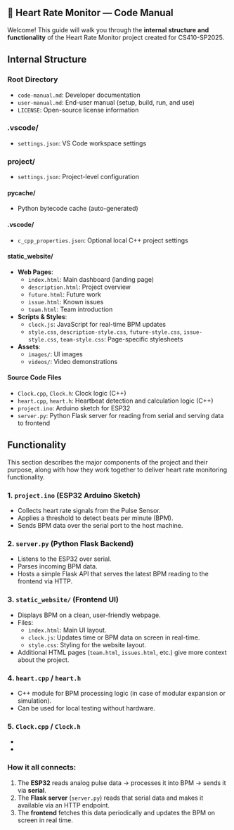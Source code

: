 ## 🧠 Heart Rate Monitor — Code Manual
Welcome! This guide will walk you through the **internal structure and functionality** of the Heart Rate Monitor project created for CS410-SP2025.

## Internal Structure

### Root Directory
- `code-manual.md`: Developer documentation
- `user-manual.md`: End-user manual (setup, build, run, and use)
- `LICENSE`: Open-source license information

### .vscode/
- `settings.json`: VS Code workspace settings

### project/
- `settings.json`: Project-level configuration

#### __pycache__/
- Python bytecode cache (auto-generated)

#### .vscode/
- `c_cpp_properties.json`: Optional local C++ project settings

#### static_website/
- **Web Pages**:
  - `index.html`: Main dashboard (landing page)
  - `description.html`: Project overview
  - `future.html`: Future work
  - `issue.html`: Known issues
  - `team.html`: Team introduction
- **Scripts & Styles**:
  - `clock.js`: JavaScript for real-time BPM updates
  - `style.css`, `description-style.css`, `future-style.css`, `issue-style.css`, `team-style.css`: Page-specific stylesheets
- **Assets**:
  - `images/`: UI images
  - `videos/`: Video demonstrations

#### Source Code Files
- `Clock.cpp`, `Clock.h`: Clock logic (C++)
- `heart.cpp`, `heart.h`: Heartbeat detection and calculation logic (C++)
- `project.ino`: Arduino sketch for ESP32
- `server.py`: Python Flask server for reading from serial and serving data to frontend

## Functionality
This section describes the major components of the project and their purpose, along with how they work together to deliver heart rate monitoring functionality.

### 1. `project.ino` (ESP32 Arduino Sketch)
- Collects heart rate signals from the Pulse Sensor.
- Applies a threshold to detect beats per minute (BPM).
- Sends BPM data over the serial port to the host machine.

### 2. `server.py` (Python Flask Backend)
- Listens to the ESP32 over serial.
- Parses incoming BPM data.
- Hosts a simple Flask API that serves the latest BPM reading to the frontend via HTTP.

### 3. `static_website/` (Frontend UI)
- Displays BPM on a clean, user-friendly webpage.
- Files:
  - `index.html`: Main UI layout.
  - `clock.js`: Updates time or BPM data on screen in real-time.
  - `style.css`: Styling for the website layout.
- Additional HTML pages (`team.html`, `issues.html`, etc.) give more context about the project.

### 4. `heart.cpp` / `heart.h`
- C++ module for BPM processing logic (in case of modular expansion or simulation).
- Can be used for local testing without hardware.

### 5. `Clock.cpp` / `Clock.h`
- 
- 

### How it all connects:
1. The **ESP32** reads analog pulse data → processes it into BPM → sends it via **serial**.
2. The **Flask server** (`server.py`) reads that serial data and makes it available via an HTTP endpoint.
3. The **frontend** fetches this data periodically and updates the BPM on screen in real time.